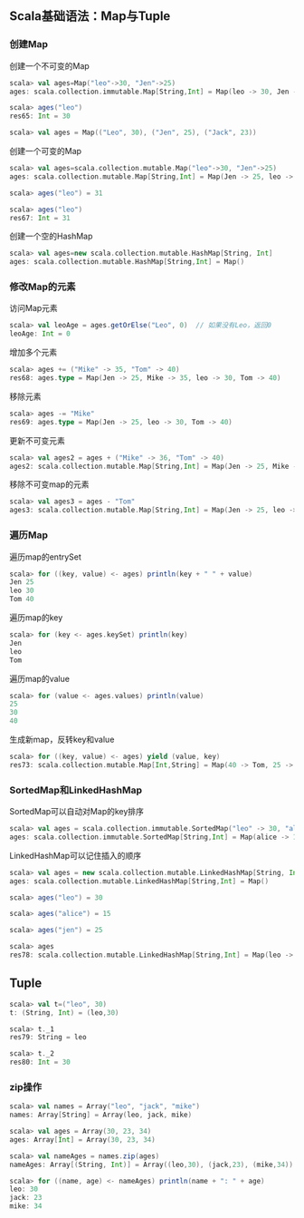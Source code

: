 ## Scala基础语法：Map与Tuple

### 创建Map

创建一个不可变的Map

```scala
scala> val ages=Map("leo"->30, "Jen"->25)
ages: scala.collection.immutable.Map[String,Int] = Map(leo -> 30, Jen -> 25)

scala> ages("leo")
res65: Int = 30

scala> val ages = Map(("Leo", 30), ("Jen", 25), ("Jack", 23))
```

创建一个可变的Map

```scala
scala> val ages=scala.collection.mutable.Map("leo"->30, "Jen"->25)
ages: scala.collection.mutable.Map[String,Int] = Map(Jen -> 25, leo -> 30)

scala> ages("leo") = 31

scala> ages("leo")
res67: Int = 31

```

创建一个空的HashMap

```scala
scala> val ages=new scala.collection.mutable.HashMap[String, Int]
ages: scala.collection.mutable.HashMap[String,Int] = Map()

```

### 修改Map的元素

访问Map元素

```scala
scala> val leoAge = ages.getOrElse("Leo", 0)  // 如果没有Leo，返回0
leoAge: Int = 0

```

增加多个元素

```scala
scala> ages += ("Mike" -> 35, "Tom" -> 40)
res68: ages.type = Map(Jen -> 25, Mike -> 35, leo -> 30, Tom -> 40)
```

移除元素

```scala
scala> ages -= "Mike"
res69: ages.type = Map(Jen -> 25, leo -> 30, Tom -> 40)
```

更新不可变元素

```scala
scala> val ages2 = ages + ("Mike" -> 36, "Tom" -> 40)
ages2: scala.collection.mutable.Map[String,Int] = Map(Jen -> 25, Mike -> 36, leo -> 30, Tom -> 40)
```

移除不可变map的元素

```scala
scala> val ages3 = ages - "Tom"
ages3: scala.collection.mutable.Map[String,Int] = Map(Jen -> 25, leo -> 30)

```

### 遍历Map

遍历map的entrySet

```scala
scala> for ((key, value) <- ages) println(key + " " + value)
Jen 25
leo 30
Tom 40

```

遍历map的key

```scala
scala> for (key <- ages.keySet) println(key)
Jen
leo
Tom

```

遍历map的value

```scala
scala> for (value <- ages.values) println(value)
25
30
40

```

生成新map，反转key和value

```scala
scala> for ((key, value) <- ages) yield (value, key)
res73: scala.collection.mutable.Map[Int,String] = Map(40 -> Tom, 25 -> Jen, 30 -> leo)

```

### SortedMap和LinkedHashMap

SortedMap可以自动对Map的key排序

```scala
scala> val ages = scala.collection.immutable.SortedMap("leo" -> 30, "alice" -> 15, "jen" -> 25)
ages: scala.collection.immutable.SortedMap[String,Int] = Map(alice -> 15, jen -> 25, leo -> 30)

```

LinkedHashMap可以记住插入的顺序

```scala
scala> val ages = new scala.collection.mutable.LinkedHashMap[String, Int]
ages: scala.collection.mutable.LinkedHashMap[String,Int] = Map()

scala> ages("leo") = 30

scala> ages("alice") = 15

scala> ages("jen") = 25

scala> ages
res78: scala.collection.mutable.LinkedHashMap[String,Int] = Map(leo -> 30, alice -> 15, jen -> 25)

```

## Tuple

```scala
scala> val t=("leo", 30)
t: (String, Int) = (leo,30)

scala> t._1
res79: String = leo

scala> t._2
res80: Int = 30
```

### zip操作

```scala
scala> val names = Array("leo", "jack", "mike")
names: Array[String] = Array(leo, jack, mike)

scala> val ages = Array(30, 23, 34)
ages: Array[Int] = Array(30, 23, 34)

scala> val nameAges = names.zip(ages)
nameAges: Array[(String, Int)] = Array((leo,30), (jack,23), (mike,34))

scala> for ((name, age) <- nameAges) println(name + ": " + age)
leo: 30
jack: 23
mike: 34

```




